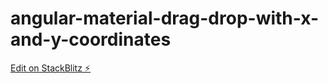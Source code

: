 # angular-material-drag-drop-with-x-and-y-coordinates

[Edit on StackBlitz ⚡️](https://stackblitz.com/edit/angular-material-drag-drop-with-x-and-y-coordinates)